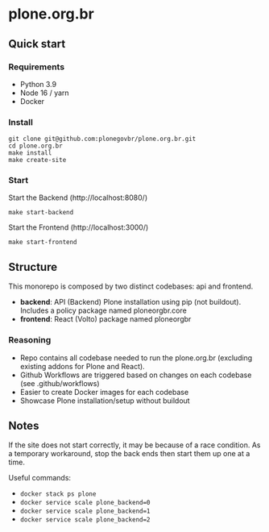 # plone.org.br

## Quick start

### Requirements

- Python 3.9
- Node 16 / yarn
- Docker

### Install

```shell
git clone git@github.com:plonegovbr/plone.org.br.git
cd plone.org.br
make install
make create-site
```

### Start

Start the Backend (http://localhost:8080/)

```shell
make start-backend
```

Start the Frontend (http://localhost:3000/)

```shell
make start-frontend
```

## Structure

This monorepo is composed by two distinct codebases: api and frontend.

- **backend**: API (Backend) Plone installation using pip (not buildout). Includes a policy package named ploneorgbr.core
- **frontend**: React (Volto) package named ploneorgbr

### Reasoning

- Repo contains all codebase needed to run the plone.org.br (excluding existing addons for Plone and React).
- Github Workflows are triggered based on changes on each codebase (see .github/workflows)
- Easier to create Docker images for each codebase
- Showcase Plone installation/setup without buildout

## Notes

If the site does not start correctly, it may be because of a race condition.
As a temporary workaround, stop the back ends then start them up one at a time.

Useful commands:
- `docker stack ps plone`
- `docker service scale plone_backend=0`
- `docker service scale plone_backend=1`
- `docker service scale plone_backend=2`
